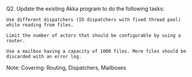 Q2. Update the existing Akka program to do the following tasks:

    Use different dispatchers (IO dispatchers with fixed thread pool) while reading from files. 

    Limit the number of actors that should be configurable by using a router.

    Use a mailbox having a capacity of 1000 files. More files should be discarded with an error log. 



Note:
Covering: Routing, Dispatchers, Mailboxes
